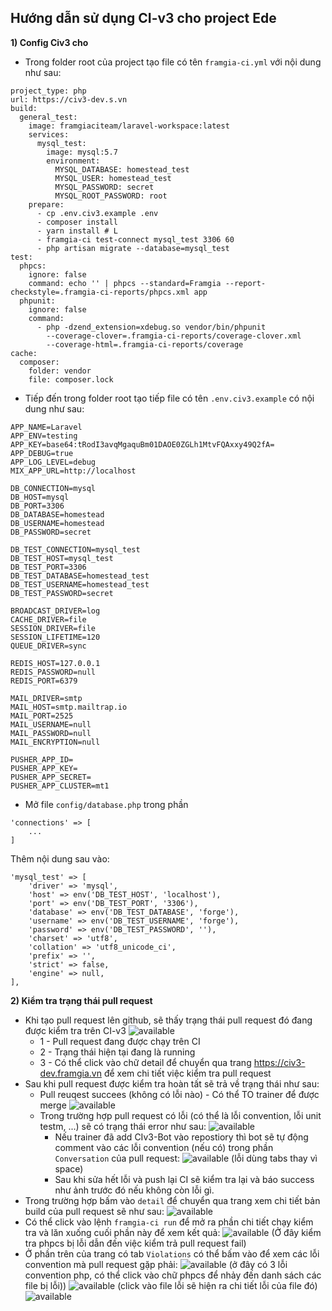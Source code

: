 ## Hướng dẫn sử dụng CI-v3 cho project Ede
**1) Config Civ3 cho**
- Trong folder root của project tạo file có tên `framgia-ci.yml` với nội dung như sau:
```
project_type: php
url: https://civ3-dev.s.vn
build:
  general_test:
    image: framgiaciteam/laravel-workspace:latest
    services:
      mysql_test:
        image: mysql:5.7
        environment:
          MYSQL_DATABASE: homestead_test
          MYSQL_USER: homestead_test
          MYSQL_PASSWORD: secret
          MYSQL_ROOT_PASSWORD: root
    prepare:
      - cp .env.civ3.example .env
      - composer install
      - yarn install # L
      - framgia-ci test-connect mysql_test 3306 60
      - php artisan migrate --database=mysql_test
test:
  phpcs:
    ignore: false
    command: echo '' | phpcs --standard=Framgia --report-checkstyle=.framgia-ci-reports/phpcs.xml app
  phpunit:
    ignore: false
    command:
      - php -dzend_extension=xdebug.so vendor/bin/phpunit
        --coverage-clover=.framgia-ci-reports/coverage-clover.xml
        --coverage-html=.framgia-ci-reports/coverage
cache:
  composer:
    folder: vendor
    file: composer.lock
```

- Tiếp đến trong folder root tạo tiếp file có tên `.env.civ3.example` có nội dung như sau:
```
APP_NAME=Laravel
APP_ENV=testing
APP_KEY=base64:tRodI3avqMgaquBm01DAOE0ZGLh1MtvFQAxxy49Q2fA=
APP_DEBUG=true
APP_LOG_LEVEL=debug
MIX_APP_URL=http://localhost

DB_CONNECTION=mysql
DB_HOST=mysql
DB_PORT=3306
DB_DATABASE=homestead
DB_USERNAME=homestead
DB_PASSWORD=secret

DB_TEST_CONNECTION=mysql_test
DB_TEST_HOST=mysql_test
DB_TEST_PORT=3306
DB_TEST_DATABASE=homestead_test
DB_TEST_USERNAME=homestead_test
DB_TEST_PASSWORD=secret

BROADCAST_DRIVER=log
CACHE_DRIVER=file
SESSION_DRIVER=file
SESSION_LIFETIME=120
QUEUE_DRIVER=sync

REDIS_HOST=127.0.0.1
REDIS_PASSWORD=null
REDIS_PORT=6379

MAIL_DRIVER=smtp
MAIL_HOST=smtp.mailtrap.io
MAIL_PORT=2525
MAIL_USERNAME=null
MAIL_PASSWORD=null
MAIL_ENCRYPTION=null

PUSHER_APP_ID=
PUSHER_APP_KEY=
PUSHER_APP_SECRET=
PUSHER_APP_CLUSTER=mt1
```
- Mở file `config/database.php` trong phần
```
'connections' => [
    ...
]
```
Thêm nội dung sau vào:
```
'mysql_test' => [
    'driver' => 'mysql',
    'host' => env('DB_TEST_HOST', 'localhost'),
    'port' => env('DB_TEST_PORT', '3306'),
    'database' => env('DB_TEST_DATABASE', 'forge'),
    'username' => env('DB_TEST_USERNAME', 'forge'),
    'password' => env('DB_TEST_PASSWORD', ''),
    'charset' => 'utf8',
    'collation' => 'utf8_unicode_ci',
    'prefix' => '',
    'strict' => false,
    'engine' => null,
],
```
**2) Kiểm tra trạng thái pull request**
- Khi tạo pull request lên github, sẽ thấy trạng thái pull request đó đang được kiểm tra trên CI-v3
![available](https://raw.githubusercontent.com/dqhuy78/ci-docs/master/screenshot/1.png)
  - 1 - Pull request đang được chạy trên CI
  - 2 - Trạng thái hiện tại đang là running
  - 3 - Có thể click vào chữ detail để chuyển qua trang https://civ3-dev.framgia.vn để xem chi tiết việc kiểm tra pull request
- Sau khi pull request được kiểm tra hoàn tất sẽ trả về trạng thái như sau:
  - Pull reuqest succees (không có lỗi nào) - Có thể TO trainer để được merge
  ![available](https://raw.githubusercontent.com/dqhuy78/ci-docs/master/screenshot/2.png)
  - Trong trường hợp pull request có lỗi (có thể là lỗi convention, lỗi unit testm, ...) sẽ có trạng thái error như sau:
  ![available](https://raw.githubusercontent.com/dqhuy78/ci-docs/master/screenshot/3.png)
    - Nếu trainer đã add CIv3-Bot vào repostiory thì bot sẽ tự động comment vào các lỗi convention (nếu có) trong phần `Conversation` của pull request:
    ![available](https://raw.githubusercontent.com/dqhuy78/ci-docs/master/screenshot/4.png)
    (lỗi dùng tabs thay vì space)
    - Sau khi sửa hết lỗi và push lại CI sẽ kiểm tra lại và báo success như ảnh trước đó nếu không còn lỗi gì.
- Trong trường hợp bấm vào `detail` để chuyển qua trang xem chi tiết bản build của pull request sẽ như sau:
  ![available](https://raw.githubusercontent.com/dqhuy78/ci-docs/master/screenshot/5.png)
- Có thể click vào lệnh `framgia-ci run` để mở ra phần chi tiết chạy kiểm tra và lăn xuống cuối phần này để xem kết quả:
    ![available](https://raw.githubusercontent.com/dqhuy78/ci-docs/master/screenshot/6.png)
    (Ở đây kiểm tra phpcs bị lỗi dẫn đến việc kiểm trả pull request fail)
- Ở phần trên của trang có tab `Violations` có thể bấm vào để xem các lỗi convention mà pull request gặp phải:
    ![available](https://raw.githubusercontent.com/dqhuy78/ci-docs/master/screenshot/7.png)
    (ở đây có 3 lỗi convention php, có thể click vào chữ phpcs để nhảy đến danh sách các file bị lỗi))
    ![available](https://raw.githubusercontent.com/dqhuy78/ci-docs/master/screenshot/8.png)
    (click vào file lỗi sẽ hiện ra chi tiết lỗi của file đó)
    ![available](https://raw.githubusercontent.com/dqhuy78/ci-docs/master/screenshot/9.png)
